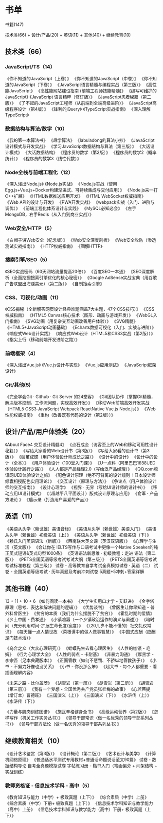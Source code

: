 # 书单

书籍(147)

技术类(66) + 设计/产品(20) + 英语(11) + 其他(40) + 继续教育(10)

## 技术类（66）

### JavaScript/TS（14）
《你不知道的JavaScript（上卷）》
《你不知道的JavaScript（中卷）》
《你不知道的JavaScript（下卷）》
《JavaScript语言精髓与编程实战（第三版）》
《高性能JavaScript》
《高性能网站建设指南 (前端工程师技能精髓)》
《编写可维护的JavaScript》
《JavaScript 语言精粹（修订版）》
《JavaScript忍者秘籍（第二版）》
《了不起的JavaScript工程师（从前端到全端高级进阶）》
《JavaScript高级程序设计（第4版）》
《锋利的jQuery》
《TypeScript实战指南》
《深入理解TypeScript》

### 数据结构与算法/数学（10）
《我的第一本算法书》
《趣学算法》
《labuladong的算法小抄》
《JavaScript设计模式与开发实战》
《学习JavaScript数据结构与算法（第三版）》
《大话设计模式》
《大话数据结构》
《程序员的数学（第2版）》
《程序员的数学2（概率统计）》
《程序员的数学3（线性代数）》

### Node全栈与前端工程化（12）
《深入浅出Node.js》
《Node.js实战》
《Node.js实战（使用Egg.js+Vue.js+Docker构建渐进式、可持续集成与交付应用）》
《Node.js来一打C++扩展》
《HTML数据推送应用开发》
《HTML WebSocket权威指南》
《Web API的设计与开发》
《PWA开发实战》
《webpack实战（入门、进阶与调优）》
《前端工程化体系设计与实践》
《MySQL必知必会》
《左手MongoDB，右手Redis（从入门到商业实战）》

### Web安全/HTTP（5）
《白帽子讲Web安全（纪念版）》
《Web安全深度剖析》
《Web安全攻防（渗透测试实战指南）》
《HTTP权威指南》
《图解HTTP》

### 搜索引擎/SEO（5）
《SEO实战密码（60天网站流量提高20倍）》
《百度SEO一本通》
《SEO深度解析（全面挖掘搜索引擎优化的核心秘密）》
《Google AdSense实战宝典（用谷歌广告联盟出海赚美元）（第二版）》
《自制搜索引擎》

### CSS、可视化/动画（11）
《CSS揭秘（全新解答网页设计经典难题涵盖7大主题，47个CSS技巧）》
《CSS 权威指南》
《HTML5 Canvas核心技术（图形、动画与游戏开发）》
《WebGL入门指南》
《SVG动画（用复杂交互动画改善用户体验）》
《SVG精髓》
《HTML5+JavaScript动画基础》
《Echarts数据可视化（入门、实战与进阶）》
《响应式Web设计实践》
《响应式Web设计（HTML5和CSS3实战（第2版））》
《指尖上行（移动前端开发进阶之路）》

### 前端框架（4）
《深入浅出Vue.js》
《Vue.js设计与实现》
《Vue.js应用测试》
《JavaScript框架设计》

### Git/其他(5)
《完全学会Git · Github · Git Server 的24堂客》
《Git团队协作（掌握Git精髓，解决版本控制、工作流问题，实现高效开发）》
《移动Web前端高效开发实战（HTML5 CSS3 JavaScript Webpack ReactNative Vue.js Node.js）》
《Web性能权威指南》
《重构（改善既有代码的设计（第2版））》

## 设计/产品/用户体验类（20）

《About Face4 交互设计精髓4》
《点石成金（访客至上的Web和移动可用性设计秘籍）》
《写给大家看的Web设计书（第3版）》
《写给大家看的设计书（第3版）》
《破茧成蝶（用户体验设计师成长之路）》
《设计中的设计》
《设计中的设计（全本）》
《用户体验设计（100堂入门课）》
《U一点料（阿里巴巴1688UED体验设计践行之路）》
《人人都是产品经理2.0（写给泛产品经理）》
《QQ.com腾讯网UED体验设计之旅》
《配色设计原理（绝不可背离的设计规则！日本设计师倾囊相授配色实用理论）》
《交互设计（原理与方法）》
《争论点（用户体验设计师的交互指南）》
《设计心理学》
《视界 · 无界（写给UI设计师的设计书）》
《移动应用UI设计模式》
《（超越平凡平面设计）版式设计原理与应用》
《俞军 · 产品方法论 》
《启示录（打造用户喜爱的产品）》

## 英语（11）
《美语从头学（赖世雄）美语音标》
《美语从头学（赖世雄）美语入门》
《美语从头学（赖世雄）初级美语（上）》
《美语从头学（赖世雄）初级美语（下）》
《赖氏入门英语语法（新版）》
《西南联大英文课（英汉双语版）》
《心理学与生活（英文版）》
《会让你在 IELTS写作与口语考试中更像一个Native Speaker的纯正英式短语&英式句型1000条》
《英语语法新思维 · 初级教程：走进	语法（第二版）》
《PETS全国英语等级考试考试大纲（第三级）》
《PETS全国英语等级考试考试标准教程（第三级）》
试卷 - 高等教育自学考试全真模拟试卷 · 英语（二）
试卷 - 全国英语等级考试 · 历年真题及考前冲刺试卷 5真题+5冲刺+答案详解

## 其他书籍（40）
13 + 11 + 10 + 6
《如何阅读一本书》
《大学生实用口才学 - 艾跃进》
《金字塔原理（思考、表达和解决问题的逻辑）》
《优势谈判》
《曾医生让你早知道 - 普外科曾医生》
《贫穷的本质（我们为什么摆脱不了贫穷）》 
《霍乱时期的爱情》
《乡土中国 - 费孝通》
《小镇喧嚣（一个乡镇政治运作的演义与阐述）》
《暗时间（充分利用时间-扩展生命长度/宽度）》
《（20几岁不能不懂的）社交礼仪常识》
《每天懂一点人情世故 （菜根谭中的做人做事智慧）》
《中国式应酬（应酬是门技术活）》

《乌合之众（大众心理研究）》
《蛤蟆先生去看心理医生》
《人性的枷锁 - 毛姆》
《行为心理学大全》
《人性的弱点 - 卡耐基》
《非暴力沟通》
《厚黑学 - 李宗吾（足本典藏版本）》
《正面管教（如何不惩罚、不骄纵地管教孩子）》
《小书 - 不努力好像也没关系》
《小书 - 你没那么笨》
《超大书 - 每个人都重要 - 看插画理解内容》

《未来之路 - 比尔盖茨》
《胡雪岩（第一册）》
《胡雪岩（第二册）》
《胡雪岩（第三册）》
《我有一个梦想 - 全国优秀共产党员张桂梅的故事》
《心若菩提（增订本）曹德旺》
《三国演义（上）》
《三国演义（下）》
《水浒传（上）》
《水浒传（下）》

《力量与肌肉训练图谱》
《施瓦辛格健身全书》
《高级运动营养（第2版）》
《怎样写作（机关工作实务丛书）》
《领导干部常识（做一名优秀的领导干部系列丛书）》
《领导干部方法论（做一名优秀的领导干部系列丛书）》

## 继续教育相关（10）
《设计艺术鉴赏（第3版）》
《设计概论（第二版）》
《艺术设计与美学》
《计算机网络原理》
《普通话水平测试专用教材+普通话命题说话范文90篇》
试卷 - 数据结构导论 自考全真题模拟试卷
字帖练习册 - 楷书入门（笔画偏旁 + 间架结构 + 实战训练）

### 教师资格证 - 信息技术学科 - 高中（5）
《教育知识与能力（中学）+ 极致真题（上下）》
《综合素质（中学）上册》
《综合素质（中学）下册+ 极致真题（上下）》
《信息技术学科知识与教学能力（高中）上册》
《信息技术学科知识与教学能力（高中）下册+ 极致真题（上下）》